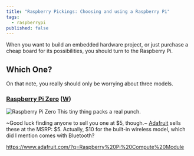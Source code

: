 ```yaml
---
title: "Raspberry Pickings: Choosing and using a Raspberry Pi"
tags:
  - raspberrypi
published: false
---
```

When you want to build an embedded hardware project, or just purchase a cheap board for its possibilities, you should turn to the Raspberry Pi.
## Which One?
On that note, you really should only be worrying about three models.
### [Raspberry Pi Zero](https://www.adafruit.com/product/2885) ([W](https://www.adafruit.com/product/3400))
![Raspberry Pi Zero](https://cdn-shop.adafruit.com/1200x900/3400-00.jpg)
This tiny thing packs a real punch.

~Good luck finding anyone to sell you one at $5, though.~ [Adafruit](https://www.adafruit.com) sells these at the MSRP: $5. Actually, $10 for the built-in wireless model, which did I mention comes with Bluetooth?


https://www.adafruit.com/?q=Raspberry%20Pi%20Compute%20Module
